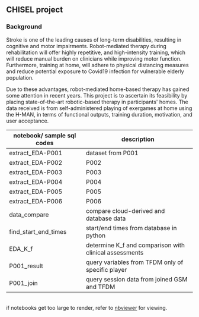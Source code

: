 ## CHISEL project

### Background
Stroke is one of the leading causes of long-term disabilities, resulting in cognitive and motor impairments. Robot-mediated therapy during rehabilitation will offer highly repetitive, and high-intensity training, which will reduce manual burden on clinicians while improving motor function. Furthermore, training at home, will adhere to physical distancing measures and reduce potential exposure to Covid19 infection for vulnerable elderly population.

Due to these advantages, robot-mediated home-based therapy has gained some attention in recent years. This project is to ascertain its feasibility by placing state-of-the-art robotic-based therapy in participants' homes. The data received is from self-administered playing of exergames at home using the H-MAN, in terms of functional outputs, training duration, motivation, and user acceptance.


| notebook/ sample sql codes             | description |
|-------------------------|--------------|
| extract_EDA-P001        | dataset from P001   |
| extract_EDA-P002        | P002   |
| extract_EDA-P003        | P003   |
| extract_EDA-P004        | P004   |
| extract_EDA-P005        | P005   |
| extract_EDA-P006        | P006   |
| data_compare            | compare cloud-derived and database data|
| find_start_end_times    | start/end times from database in python  |
| EDA_K_f                 | determine K_f and comparison with clinical assessments |
| P001_result             | query variables from TFDM only of specific player |
| P001_join               | query session data from joined GSM and TFDM |


<br> if notebooks get too large to render, refer to [nbviewer](https://nbviewer.org/)  for viewing.


